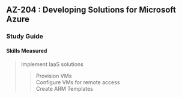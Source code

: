 ## AZ-204 : Developing Solutions for Microsoft Azure
### Study Guide
#### Skills Measured
> Implement IaaS solutions 
>> Provision VMs \
>> Configure VMs for remote access \
>> Create ARM Templates




